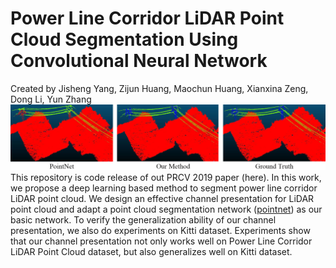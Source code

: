 # Power Line Corridor LiDAR Point Cloud Segmentation Using Convolutional Neural Network
Created by Jisheng Yang, Zijun Huang, Maochun Huang, Xianxina Zeng, Dong Li, Yun Zhang <br>
![](https://github.com/Prominem/Power-Line-Corridor-LiDAR-Point-Cloud-Segmentation/blob/master/figure6.jpg)
This repository is code release of out PRCV 2019 paper (here). In this work, we propose a deep learning based method to segment power line corridor LiDAR point cloud. We design an effective channel presentation for LiDAR point cloud and adapt a point cloud segmentation network ([pointnet](https://github.com/charlesq34/pointnet)) as our basic network. To verify the generalization ability of our channel presentation, we also do experiments on Kitti dataset. Experiments show that our channel presentation not only works well on Power Line Corridor LiDAR Point Cloud dataset, but also generalizes well on Kitti dataset.
